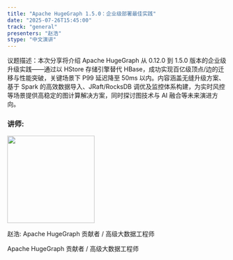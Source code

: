 ```yaml
---
title: "Apache HugeGraph 1.5.0：企业级部署最佳实践"
date: "2025-07-26T15:45:00"
track: "general"
presenters: "赵浩"
stype: "中文演讲"
---
```


议题描述：本次分享将介绍 Apache HugeGraph 从 0.12.0 到 1.5.0 版本的企业级升级实践——通过以 HStore 存储引擎替代 HBase，成功实现百亿级顶点/边的迁移与性能突破，关键场景下 P99 延迟降至 50ms 以内。内容涵盖无缝升级方案、基于 Spark 的高效数据导入、JRaft/RocksDB 调优及监控体系构建，为实时风控等场景提供高稳定的图计算解决方案，同时探讨图技术与 AI 融合等未来演进方向。

### 讲师:

<img src="https://sessionize.com/image/62a1-400o400o1-UaS49NKQx2cdgskM6goq17.jpg" width="200" /><br/>

赵浩: Apache HugeGraph 贡献者 / 高级大数据工程师

Apache HugeGraph 贡献者 / 高级大数据工程师